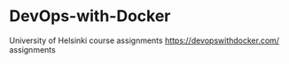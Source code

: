 # DevOps-with-Docker
University of Helsinki course assignments https://devopswithdocker.com/ assignments
